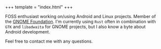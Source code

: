+++
template = "index.html"
+++

FOSS enthusiast working on/using Android and Linux projects. Member of the [GNOME Foundation](https://foundation.gnome.org). I'm currently using `Rust` often in combination with `GTK` and `libadwaita` for GNOME projects, but I also know a byte about Android development.

Feel free to contact me with any questions.
